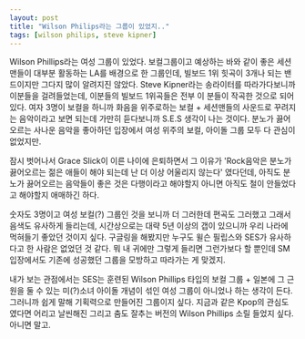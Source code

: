 ```yaml
---
layout: post
title: "Wilson Philips라는 그룹이 있었지.."
tags: [wilson philips, steve kipner]
---
```


Wilson Phillips라는 여성 그룹이 있었다. 보컬그룹이고 예상하는 바와 같이 좋은 세션맨들이 대부분 활동하는 LA를 배경으로 한 그룹인데, 빌보드 1위 힛곡이 3개나 되는 밴드이지만 그다지 많이 알려지진 않았다. Steve Kipner라는 송라이터를 따라가다보니까 이분들을 걸려들었는데, 이분들의 빌보드 1위곡들은 전부 이 분들이 작곡한 것으로 되어있다. 여자 3명이 보컬을 하니까 화음을 위주로하는 보컬 + 세션맨들의 사운드로 꾸려지는 음악이라고 보면 되는데 가만히 듣다보니까 S.E.S 생각이 나는 것이다. 분노가 끓어오르는 사나운 음악을 좋아하던 입장에서 여성 위주의 보컬, 아이돌 그룹 모두 다 관심이 없었지만. 

잠시 벗어나서 Grace Slick이 이른 나이에 은퇴하면서 그 이유가 'Rock음악은 분노가 끓어오르는 젊은 애들이 해야 되는데 난 더 이상 어울리지 않는다' 였다던데, 아직도 분노가 끓어오르는 음악들이 좋은 것은 다행이라고 해야할지 아니면 아직도 철이 안들었다고 해야할지 애매하긴 하다. 

숫자도 3명이고 여성 보컬(?) 그룹인 것을 보니까 더 그러한데 편곡도 그러했고 그래서 음색도 유사하게 들리는데, 시간상으로는 대략 5년 이상의 갭이 있으니까 우리 나라에 먹혀들기 좋았던 것이지 싶다. 구글링을 해봤지만 누구도 윌슨 필립스와 SES가 유사하다고 한 사람은 없었던 것 같다. 뭐 내 귀에만 그렇게 들리면 그런가보다 할 뿐인데 SM 입장에서도 기존에 성공했던 그룹을 모방하고 따라가는 게 맞겠지.

내가 보는 관점에서는 SES는 훈련된 Wilson Phillips 타입의 보컬 그룹 + 일본에 그 근원을 둘 수 있는 미(?)소녀 아이돌 개념이 섞인 여성 그룹이 아니었나 하는 생각이 든다. 그러니까 쉽게 말해 기획력으로 만들어진 그룹이지 싶다. 지금과 같은 Kpop의 관심도 였다면 어리고 날씬해진 그리고 춤도 잘추는 버전의 Wilson Phillips 소릴 들었지 싶다. 아니면 말고.